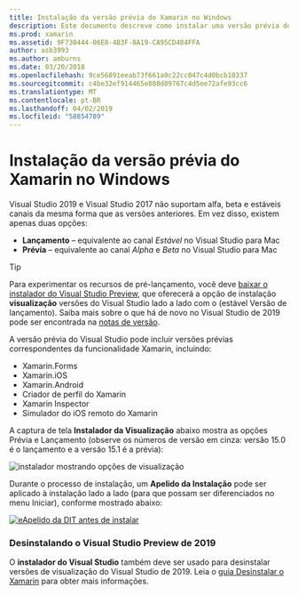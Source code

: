 ```yaml
---
title: Instalação da versão prévia do Xamarin no Windows
description: Este documento descreve como instalar uma versão prévia do Xamarin no Visual Studio de 2019 usando o canal de versão de visualização.
ms.prod: xamarin
ms.assetid: 9F730444-06E8-4B3F-8A19-CA95CD484FFA
author: asb3993
ms.author: amburns
ms.date: 03/20/2018
ms.openlocfilehash: 9ce56891eeab73f661a9c22cc047c4d0bcb10337
ms.sourcegitcommit: c4be32ef914465e808d89767c4d5ee72afe93cc6
ms.translationtype: MT
ms.contentlocale: pt-BR
ms.lasthandoff: 04/02/2019
ms.locfileid: "58854789"
---
```

# <a name="installing-xamarin-preview-on-windows"></a>Instalação da versão prévia do Xamarin no Windows

Visual Studio 2019 e Visual Studio 2017 não suportam alfa, beta e estáveis canais da mesma forma que as versões anteriores. Em vez disso, existem apenas duas opções:

- **Lançamento** – equivalente ao canal _Estável_ no Visual Studio para Mac
- **Prévia** – equivalente ao canal _Alpha_ e _Beta_ no Visual Studio para Mac

> [!TIP]
> Para experimentar os recursos de pré-lançamento, você deve [baixar o instalador do Visual Studio Preview](https://visualstudio.microsoft.com/vs/preview/), que oferecerá a opção de instalação **visualização** versões do Visual Studio lado a lado com o (estável Versão de lançamento). Saiba mais sobre o que há de novo no Visual Studio de 2019 pode ser encontrada na [notas de versão](https://docs.microsoft.com/visualstudio/releases/2019/release-notes).

A versão prévia do Visual Studio pode incluir versões prévias correspondentes da funcionalidade Xamarin, incluindo:

- Xamarin.Forms
- Xamarin.iOS
- Xamarin.Android
- Criador de perfil do Xamarin
- Xamarin Inspector
- Simulador do iOS remoto do Xamarin

A captura de tela **Instalador da Visualização** abaixo mostra as opções Prévia e Lançamento (observe os números de versão em cinza: versão 15.0 é o lançamento e a versão 15.1 é a prévia):

![instalador mostrando opções de visualização](windows-images/vs2017-installer.jpg)

Durante o processo de instalação, um **Apelido da Instalação** pode ser aplicado à instalação lado a lado (para que possam ser diferenciados no menu Iniciar), conforme mostrado abaixo:

[![eApelido da DIT antes de instalar](windows-images/vs2017-nickname-sml.png "Editar apelido antes de instalar")](windows-images/vs2017-nickname.png#lightbox)

### <a name="uninstalling-visual-studio-2019-preview"></a>Desinstalando o Visual Studio Preview de 2019

O **instalador do Visual Studio** também deve ser usado para desinstalar versões de visualização do Visual Studio de 2019. Leia o [guia Desinstalar o Xamarin](uninstalling-xamarin.md#uninstallvs2017) para obter mais informações.
